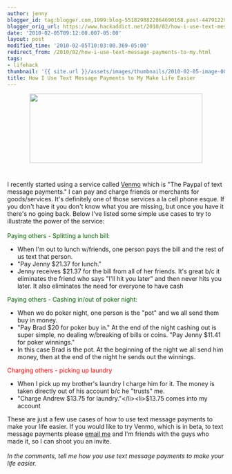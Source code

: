 ```yaml
---
author: jenny
blogger_id: tag:blogger.com,1999:blog-5518298822864690168.post-4479122995040580709
blogger_orig_url: https://www.hackaddict.net/2010/02/how-i-use-text-message-payments-to-my.html
date: '2010-02-05T09:12:00.007-05:00'
layout: post
modified_time: '2010-02-05T10:03:00.369-05:00'
redirect_from: /2010/02/how-i-use-text-message-payments-to-my.html
tags:
- lifehack
thumbnail: '{{ site.url }}/assets/images/thumbnails/2010-02-05-image-0000.jpg'
title: How I Use Text Message Payments to My Make Life Easier
---
```


<a onblur="try {parent.deselectBloggerImageGracefully();} catch(e) {}" href="http://2.bp.blogspot.com/_Gj3xvk4ycVs/S2wsNBLLH2I/AAAAAAAAA7Y/RttBh2f7kNY/s1600-h/ht-1.jpg"><img style="display:block; margin:0px auto 10px; text-align:center;cursor:pointer; cursor:hand;width: 400px; height: 160px;" src="http://2.bp.blogspot.com/_Gj3xvk4ycVs/S2wsNBLLH2I/AAAAAAAAA7Y/RttBh2f7kNY/s400/ht-1.jpg" border="0" alt="" id="BLOGGER_PHOTO_ID_5434767452494569314" /></a><br /><div>I recently started using a service called <a href="http://venmo.com/">Venmo</a> which is "The Paypal of text message payments."  I can pay and charge friends or merchants for goods/services.   It's definitely one of those services a la cell phone esque.  If you don't have it you don't know what you are missing, but once you have it there's no going back.   Below I've listed some simple use cases to try to illustrate the power of the service:</div><div><br /></div><div><span class="Apple-style-span"  style="color:#006600;">Paying others - Splitting a lunch bill:</span></div><div><ul><li>When I'm out to lunch w/friends, one person pays the bill and the rest of us text that person.  </li><li>"Pay Jenny $21.37 for lunch."</li><li>Jenny receives $21.37 for the bill from all of her friends.  It's great b/c it eliminates the friend who says "I'll hit you later" and then never hits you later.   It also eliminates the need for everyone to have cash</li></ul><div><span class="Apple-style-span"  style="color:#006600;">Paying others - Cashing in/out of poker night:</span></div><ul><li>When we do poker night, one person is the "pot" and we all send them buy in money.</li><li> "Pay Brad $20 for poker buy in."  At the end of the night cashing out is super simple, no dealing w/breaking of bills or coins. "Pay Jenny $11.41 for poker winnings."</li><li>In this case Brad is the pot.  At the beginning of the night we all send him money, then at the end of the night he sends out the winnings.</li></ul><div><span class="Apple-style-span"  style="color:#FF0000;">Charging others - picking up laundry</span></div><ul><li>When I pick up my brother's laundry I charge him for it.  The money is taken directly out of his account b/c he "trusts" me.  </li><li>"Charge Andrew $13.75 for laundry."</li><li>$13.75 comes into my account </li></ul><div>These are just a few use cases of how to use text message payments to make your life easier.  If you would like to try Venmo, which is in beta, to text message payments please <a href="mailto:%20jennykortina@gmail.com">email me</a> and I'm friends with the guys who made it, so I can shoot you an invite. </div><div><br /></div><div><i>In the comments, tell me how you  use text message payments to make your life easier. </i></div></div>
